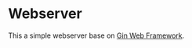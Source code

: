 Webserver
===

This a simple webserver base on [Gin Web Framework](https://github.com/gin-gonic/gin).
